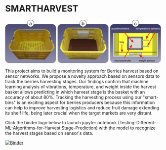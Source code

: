# SMARTHARVEST
![smartbins](images/fig-smartbin.png)

This project aims to build a monitoring system for Berries harvest based on sensor networks.
We propose a novelty approach based on sensors data to track the berries harvesting stages. Our findings confirm that machine learning analysis of vibrations, temperature, and weight inside the harvest basket allows predicting in which harvest stage is the basket with an accuracy of about 80%. Tracking the harvesting process using our "smart-bins" is an exciting aspect for berries producers because this information can help to improve harvesting logistics and reduce fruit damage extending its shelf life, being later crucial when the target markets are very distant.

Click the binder logo below to launch jupyter notebook (Testing-Different-ML-Algorithms-for-Harvest Stage-Prediction) with the model to recognize the harvest stages based on sensor's data.

[![Binder](https://mybinder.org/badge_logo.svg)](https://mybinder.org/v2/gh/pgaleas/SMARTHARVEST/master)
